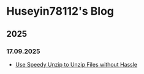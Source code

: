 # Huseyin78112's Blog
## 2025
### 17.09.2025
* [Use Speedy Unzip to Unzip Files without Hassle](https://blog.huseyin78112.info/2025/09/17/use-speedy-unzip-to-unzip-files-without-hassle)
